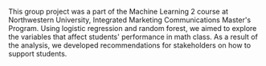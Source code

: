 This group project was a part of the Machine Learning 2 course at Northwestern University, Integrated Marketing Communications Master's Program. 
Using logistic regression and random forest, we aimed to explore the variables that affect students' performance in  math class. 
As a result of the analysis, we developed recommendations for stakeholders on how to support students.
